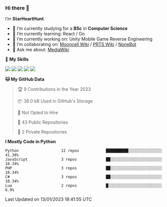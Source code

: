 ### Hi there 👋

I’m **StarHeartHunt**.

- 🏫 I’m currently studying for a **BSc** in **Computer Science**
- 🌱 I’m currently learning: React / Go
- 🔭 I’m currently working on: Unity Mobile Game Reverse Engineering
- 👯 I’m collaborating on: [Mooncell Wiki](https://fgo.wiki/) / [PRTS Wiki](http://prts.wiki/) / [NoneBot](https://github.com/nonebot)
- 💬 Ask me about: [MediaWiki](https://www.mediawiki.org)

🌟 **My Skills**

![](https://img.shields.io/badge/-Python-3e74a2?style=flat-square&logo=Python&logoColor=fff)
![](https://img.shields.io/badge/-Vue-4fc08d?style=flat-square&logo=vue.js&logoColor=fff)
![](https://img.shields.io/badge/-Node.js-339933?style=flat-square&logo=node.js&logoColor=fff)
![](https://img.shields.io/badge/-Linux-000000?style=flat-square&logo=Linux&logoColor=fff)
![](https://img.shields.io/badge/-Dotnet-512bd4?style=flat-square&logo=.net&logoColor=fff)

<!--START_SECTION:waka-->
**🐱 My GitHub Data** 

> 🏆 9 Contributions in the Year 2023
 > 
> 📦 36.0 kB Used in GitHub's Storage 
 > 
> 🚫 Not Opted to Hire
 > 
> 📜 43 Public Repositories 
 > 
> 🔑 2 Private Repositories  
 > 
**I Mostly Code in Python** 

```text
Python                   12 repos            ██████████░░░░░░░░░░░░░░░   41.38% 
JavaScript               3 repos             ██░░░░░░░░░░░░░░░░░░░░░░░   10.34% 
PHP                      3 repos             ██░░░░░░░░░░░░░░░░░░░░░░░   10.34% 
C#                       3 repos             ██░░░░░░░░░░░░░░░░░░░░░░░   10.34% 
Lua                      2 repos             █░░░░░░░░░░░░░░░░░░░░░░░░   6.9%

```



 Last Updated on 13/01/2023 18:41:55 UTC
<!--END_SECTION:waka-->
